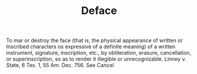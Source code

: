 ---
title: Deface
letter: D
permalink: "/definitions/bld-deface.html"
body: To mar or destroy the face (that is, the physical appearance of written or Inscribed
  characters os expressive of a definite meaning) of a written instrument, signature,
  inscription, etc., by obliteration, erasure, cancellation, or superinscription,
  so as to render it illegible or unrecognizable. Linney v. State, 6 Tex. 1, 55 Am.
  Dec. 756. See Cancel
published_at: '2018-07-07'
source: Black's Law Dictionary 2nd Ed (1910)
layout: post
---